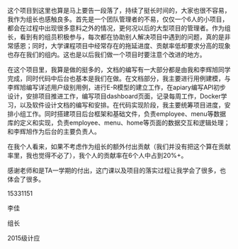 这个项目到这里也算是马上要告一段落了，持续了挺长时间的，大家也很不容易，我作为组长也感触良多。首先是一个团队管理者的不易，仅仅一个6人的小项目，都会在过程中出现很多意料之外的情况，更何况以后的大型项目的管理者。作为组长，看到有的组员积极参与，每次都在协助别人解决项目中遇到的问题，真的是非常感恩；同时，大学课程项目中经常存在的拖延进度、贡献率低却要求分高的现象也存在我们的组内。这也是以后我们做一个项目时要注意个改进的地方。


在这个项目里，我算是做的挺多的，文档的编写有一大部分都是由我和李辉旭同学完成，同时代码中后台也基本是我们在做。在文档部分，我主要进行用例建模，与李辉旭编写详述用户级别用例，进行E-R模型的建立工作，在apiary编写API初步设计，安排项目推进工作，编写项目dashboard页面，记录每周工作，Docker学习，以及软件设计文档的编写和安排。在代码实现阶段，我主要统筹项目进度，安排小组工作。同时搭建项目后台框架和基础文件，负责employee、menu等数据库的定义和实现，负责employee、menu、home等页面的数据交互和逻辑处理；和李辉旭作为后台的主要负责人。

在我个人看来，如果不考虑作为组长的额外付出贡献（我们并没有把这个算在贡献率里，我也觉得不必了），我个人的贡献率在6个人中占到20%+。

感谢老师和是TA一学期的付出，这门课以及项目的落实过程让我学会了很多，也体会了很多。


15331151

李佳

组长

2015级计应

